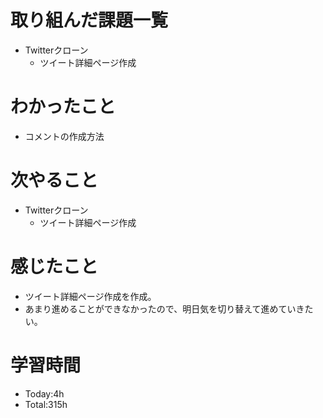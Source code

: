 # 取り組んだ課題一覧
- Twitterクローン
  - ツイート詳細ページ作成
  
# わかったこと
- コメントの作成方法
   
# 次やること
- Twitterクローン
  - ツイート詳細ページ作成

# 感じたこと
- ツイート詳細ページ作成を作成。
- あまり進めることができなかったので、明日気を切り替えて進めていきたい。

# 学習時間
- Today:4h
- Total:315h
